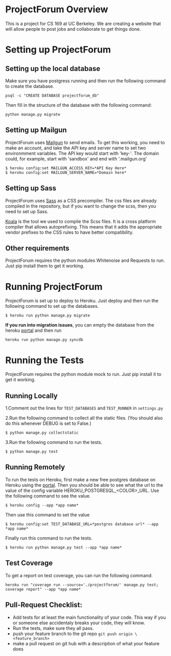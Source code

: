 # ProjectForum Overview

This is a project for CS 169 at UC Berkeley. We are creating a website that will
allow people to post jobs and collaborate to get things done.

# Setting up ProjectForum

## Setting up the local database

Make sure you have postgress running and then run the following command to
create the database.

```
psql -c "CREATE DATABASE projectforum_db"
```

Then fill in the structure of the database with the following command:
```
python manage.py migrate
```

## Setting up Mailgun

ProjectForum uses [Mailgun](https://mailgun.com) to send emails. To get this
working, you need to make an account, and take the API key and server name to
set two environmment variables. The API key would start with 'key-'. The domain
could, for example, start with 'sandbox' and end with '.mailgun.org'

```
$ heroku config:set MAILGUN_ACCESS_KEY=*API Key Here*
$ heroku config:set MAILGUN_SERVER_NAME=*Domain here*
```

## Setting up Sass

ProjectForum uses [Sass](http://sass-lang.com/) as a CSS precompiler. The css
files are already compiled in the repository, but if you want to change the
scss, then you need to set up Sass.

[Koala](http://koala-app.com/) is the tool we used to compile the Scss files. It
is a cross platform compiler that allows autoprefixing. This means that it adds
the appropriate vendor prefixes to the CSS rules to have better compatibility.

## Other requirements

ProjectForum requires the python modules Whitenoise and Requests to run. Just
pip install them to get it working.

# Running ProjectForum

ProjectForum is set up to deploy to Heroku. Just deploy and then run the
following command to set up the databases.

```
$ heroku run python manage.py migrate
```

**If you run into migration issues**, you can empty the database from the heroku
[portal](https://dashboard.heroku.com/apps) and then run

```
heroku run python manage.py syncdb
````

# Running the Tests

ProjectForum requires the python module mock to run. Just pip install it to get
it working.

## Running Locally

1.Comment out the lines for `TEST_DATABASES` and `TEST_RUNNER` in `settings.py`

2.Run the following command to collect all the static files. (You should also do this whenever DEBUG is set to False.)

```
$ python manage.py collectstatic
```

3.Run the following command to run the tests.

```
$ python manage.py test
```

## Running Remotely

To run the tests on Heroku, first make a new free postgres database on Heroku
using the [portal](https://dashboard.heroku.com/apps). Then you should be able
to see what the url to the value of the config variable
HEROKU_POSTGRESQL_\<COLOR>_URL. Use the following command to see the value.

```
$ heroku config --app *app name*
```

Then use this command to set the value

```
$ heroku config:set TEST_DATABASE_URL=*postgres database url* --app *app name*
```

Finally run this command to run the tests.

```
$ heroku run python manage.py test --app *app name*
```

## Test Coverage

To get a report on test coverage, you can run the following command:

```
heroku run "coverage run --source='./projectforum/' manage.py test; coverage report" --app *app name*
```

## Pull-Request Checklist:
* Add tests for at least the main functionality of your code. This way if you or
someone else accidentaly breaks your code, they will know.
* Run the tests, make sure they all pass.
* push your feature branch to the git repo `git push origin \<feature_branch>`
* make a pull request on git hub with a description of what your feature does
